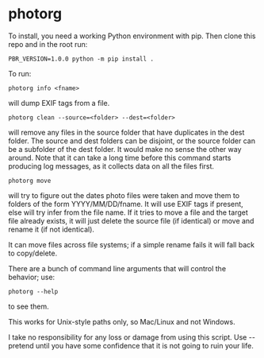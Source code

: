 # photorg

To install, you need a working Python environment with pip. Then clone this repo and in the root run:

    PBR_VERSION=1.0.0 python -m pip install .

To run:

    photorg info <fname>
    
will dump EXIF tags from a file.

    photorg clean --source=<folder> --dest=<folder>
    
will remove any files in the source folder that have duplicates in the dest folder. The source and dest folders can be disjoint, or the source folder can be a subfolder of the dest folder. It would make no sense the other way around. Note that it can take a long time before this command starts producing log messages, as it collects data on all the files first.

    photorg move
    
will try to figure out the dates photo files were taken and move them to folders of the form YYYY/MM/DD/fname. It will use EXIF tags if present, else will try infer from the file name. If it tries to move a file and the target file already exists, it will just delete the source file (if identical) or move and rename it (if not identical).

It can move files across file systems; if a simple rename fails it will fall back to copy/delete.

There are a bunch of command line arguments that will control the behavior; use:

    photorg --help
    
to see them.

This works for Unix-style paths only, so Mac/Linux and not Windows. 

I take no responsibility for any loss or damage from using this script. Use --pretend until you have some confidence that it is not going to ruin your life.

